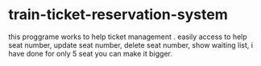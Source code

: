 # train-ticket-reservation-system
this proggrame works to help ticket management . easily access to help seat number, update seat number, delete seat number, show waiting list, i have done for only 5 seat you can make it bigger. 
